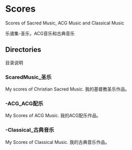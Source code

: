 # Scores
Scores of Sacred Music, ACG Music and Classical Music

乐谱集-圣乐，ACG音乐和古典音乐

## Directories
目录说明

### ScaredMusic_圣乐
My scores of Christian Sacred Music.
我的基督教圣乐作品。

### -ACG_ACG配乐
My Scores of ACG Music.
我的ACG配乐作品。

### -Classical_古典音乐
My Scores of Classical Music.
我的古典音乐作品。

